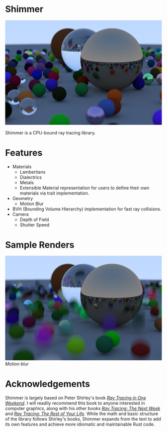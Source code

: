 # Shimmer

![Sample Render](images/spheres_render.png)

Shimmer is a CPU-bound ray tracing library.

# Features

* Materials
  * Lambertians
  * Dialectrics
  * Metals
  * Extensible Material representation for users to define their own materials via trait implementation.
* Geometry
  * Motion Blur
* BVH (Bounding Volume Hierarchy) implementation for fast ray collisions.
* Camera
  * Depth of Field
  * Shutter Speed


# Sample Renders

![Motion Blur](images/motion_blur.png)
*Motion blur*


# Acknowledgements

Shimmer is largely based on Peter Shirley's book [_Ray Tracing in One Weekend_](https://raytracing.github.io/books/RayTracingInOneWeekend.html). I will readily recommend this book to anyone interested in computer graphics, along with his other books [_Ray Tracing: The Next Week_](https://raytracing.github.io/books/RayTracingTheNextWeek.html) and [_Ray Tracing: The Rest of Your Life_](https://raytracing.github.io/books/RayTracingTheRestOfYourLife.html). While the math and basic structure of the library follows Shirley's books, Shimmer expands from the text to add its own features and achieve more idiomatic and maintainable Rust code.
